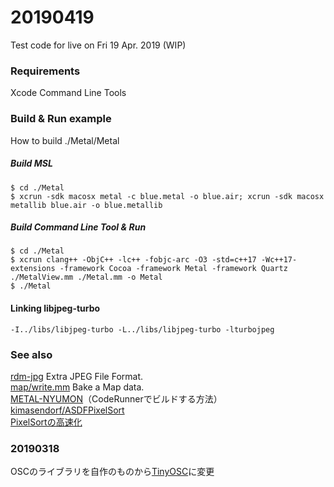 # 20190419

Test code for live on Fri 19 Apr. 2019  (WIP)

### Requirements

Xcode Command Line Tools

### Build & Run example

How to build ./Metal/Metal

##### Build MSL

    $ cd ./Metal
    $ xcrun -sdk macosx metal -c blue.metal -o blue.air; xcrun -sdk macosx metallib blue.air -o blue.metallib
	
##### Build Command Line Tool & Run

    $ cd ./Metal
    $ xcrun clang++ -ObjC++ -lc++ -fobjc-arc -O3 -std=c++17 -Wc++17-extensions -framework Cocoa -framework Metal -framework Quartz ./MetalView.mm ./Metal.mm -o Metal
    $ ./Metal

#### Linking libjpeg-turbo

    -I../libs/libjpeg-turbo -L../libs/libjpeg-turbo -lturbojpeg

### See also

[rdm-jpg](https://github.com/mizt/rdm-jpg) Extra JPEG File Format.   
[map/write.mm](https://github.com/mizt/map/blob/master/write.mm) Bake a Map data.    
[METAL-NYUMON](https://note.mu/mizt/n/n1a3f0d2a555b)（CodeRunnerでビルドする方法）    
[kimasendorf/ASDFPixelSort](https://github.com/kimasendorf/ASDFPixelSort)    
[PixelSortの高速化](https://note.mu/mizt/n/n9f5b7e8ac599)


### 20190318

OSCのライブラリを自作のものから[TinyOSC](https://github.com/mhroth/tinyosc)に変更
